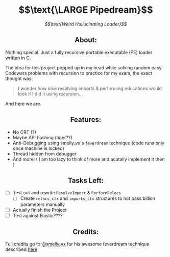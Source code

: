 <div align=center>
   <h1>$$\text{\LARGE Pipedream}$$</h1>
   <i><p>$$\text{Weird Hallucinating Loader}$$</p></i>
</div>

## $$\text{About:}$$

Nothing special. Just a fully recursive portable executable (PE) loader written in C. 

The idea for this project popped up in my head while solving random easy Codewars 
problems with recursion to practice for my exam, the exact thought was:
>  I wonder how nice resolving imports & performing relocations would look if I did it using recursion...

And here we are.

## $$\text{Features:}$$
- No CRT (?)
- Maybe API hashing (tiger??)
- Anti-Debugging using smelly_vx's `feverdream` technique (code runs only once machine is locked)
- Thread hidden from debugger
- And more! ( I am too lazy to think of more and acutally implement it then )

<!-- and also **MAYBE** (idk if it would be bad) use pipes and have 2 processes map one executable in memory-->
## $$\text{Tasks Left:}$$

- [ ] Test out and rewrite `ResolveImport` & `PerformRelocs`
  - [ ] Create `relocs_ctx` and `imports_ctx` structures to not pass billion parameters manually
- [ ] Actually finish the Project
- [ ] Test against Elastic????

## $$\text{Credits:}$$

Full credits go to [@smelly_vx](https://github.com/smellyvx) for his awesome feverdream technique described [here](https://vx-api.gitbook.io/vx-api/my-projects/fever-dream-code-executing-when-the-windows-machine-is-locked)

